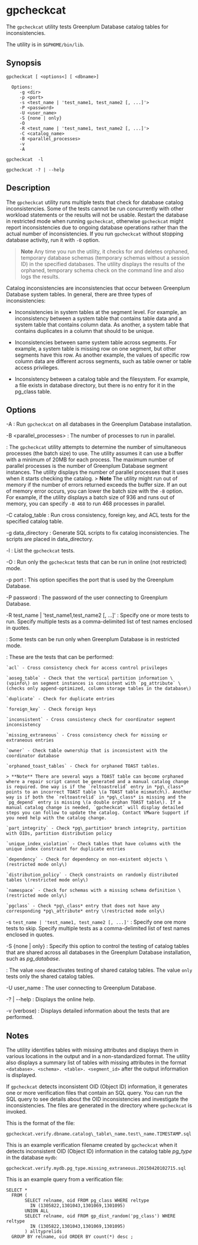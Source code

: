 # gpcheckcat 

The `gpcheckcat` utility tests Greenplum Database catalog tables for inconsistencies.

The utility is in `$GPHOME/bin/lib`.

## <a id="section2"></a>Synopsis 

```
gpcheckcat [ <options<] [ <dbname>] 

  Options:
     -g <dir>
     -p <port>
     -s <test_name | 'test_name1, test_name2 [, ...]'>  
     -P <password>
     -U <user_name>
     -S {none | only}
     -O
     -R <test_name | 'test_name1, test_name2 [, ...]'>
     -C <catalog_name>
     -B <parallel_processes>
     -v
     -A

gpcheckcat  -l 

gpcheckcat -? | --help 

```

## <a id="section3"></a>Description 

The `gpcheckcat` utility runs multiple tests that check for database catalog inconsistencies. Some of the tests cannot be run concurrently with other workload statements or the results will not be usable. Restart the database in restricted mode when running `gpcheckcat`, otherwise `gpcheckcat` might report inconsistencies due to ongoing database operations rather than the actual number of inconsistencies. If you run `gpcheckcat` without stopping database activity, run it with `-O` option.

> **Note** Any time you run the utility, it checks for and deletes orphaned, temporary database schemas \(temporary schemas without a session ID\) in the specified databases. The utility displays the results of the orphaned, temporary schema check on the command line and also logs the results.

Catalog inconsistencies are inconsistencies that occur between Greenplum Database system tables. In general, there are three types of inconsistencies:

-   Inconsistencies in system tables at the segment level. For example, an inconsistency between a system table that contains table data and a system table that contains column data. As another, a system table that contains duplicates in a column that should to be unique.

-   Inconsistencies between same system table across segments. For example, a system table is missing row on one segment, but other segments have this row. As another example, the values of specific row column data are different across segments, such as table owner or table access privileges.
-   Inconsistency between a catalog table and the filesystem. For example, a file exists in database directory, but there is no entry for it in the pg\_class table.

## <a id="section4"></a>Options 

-A
:   Run `gpcheckcat` on all databases in the Greenplum Database installation.

-B <parallel\_processes\>
:   The number of processes to run in parallel.

:   The `gpcheckcat` utility attempts to determine the number of simultaneous processes \(the batch size\) to use. The utility assumes it can use a buffer with a minimum of 20MB for each process. The maximum number of parallel processes is the number of Greenplum Database segment instances. The utility displays the number of parallel processes that it uses when it starts checking the catalog.
    > **Note** The utility might run out of memory if the number of errors returned exceeds the buffer size. If an out of memory error occurs, you can lower the batch size with the `-B` option. For example, if the utility displays a batch size of 936 and runs out of memory, you can specify `-B 468` to run 468 processes in parallel.

-C catalog\_table
:   Run cross consistency, foreign key, and ACL tests for the specified catalog table.

-g data\_directory
:   Generate SQL scripts to fix catalog inconsistencies. The scripts are placed in data\_directory.

-l
:   List the `gpcheckcat` tests.

-O
:   Run only the `gpcheckcat` tests that can be run in online \(not restricted\) mode.

-p port
:   This option specifies the port that is used by the Greenplum Database.

-P password
:   The password of the user connecting to Greenplum Database.

-R test\_name \| 'test\_name1,test\_name2 \[, ...\]'
:   Specify one or more tests to run. Specify multiple tests as a comma-delimited list of test names enclosed in quotes.

:   Some tests can be run only when Greenplum Database is in restricted mode.

:   These are the tests that can be performed:

    `acl` - Cross consistency check for access control privileges

    `aoseg_table` - Check that the vertical partition information \(vpinfo\) on segment instances is consistent with `pg_attribute` \(checks only append-optimized, column storage tables in the database\)

    `duplicate` - Check for duplicate entries

    `foreign_key` - Check foreign keys

    `inconsistent` - Cross consistency check for coordinator segment inconsistency

    `missing_extraneous` - Cross consistency check for missing or extraneous entries

    `owner` - Check table ownership that is inconsistent with the coordinator database

    `orphaned_toast_tables` - Check for orphaned TOAST tables.

    > **Note** There are several ways a TOAST table can become orphaned where a repair script cannot be generated and a manual catalog change is required. One way is if the `reltoastrelid` entry in *pg\_class* points to an incorrect TOAST table \(a TOAST table mismatch\). Another way is if both the `reltoastrelid` in *pg\_class* is missing and the `pg_depend` entry is missing \(a double orphan TOAST table\). If a manual catalog change is needed, `gpcheckcat` will display detailed steps you can follow to update the catalog. Contact VMware Support if you need help with the catalog change.

    `part_integrity` - Check *pg\_partition* branch integrity, partition with OIDs, partition distribution policy

    `unique_index_violation` - Check tables that have columns with the unique index constraint for duplicate entries

    `dependency` - Check for dependency on non-existent objects \(restricted mode only\)

    `distribution_policy` - Check constraints on randomly distributed tables \(restricted mode only\)

    `namespace` - Check for schemas with a missing schema definition \(restricted mode only\)

    `pgclass` - Check *pg\_class* entry that does not have any corresponding *pg\_attribute* entry \(restricted mode only\)

-s `test_name | 'test_name1, test_name2 [, ...]'`
:   Specify one ore more tests to skip. Specify multiple tests as a comma-delimited list of test names enclosed in quotes.

-S \{none \| only\}
:   Specify this option to control the testing of catalog tables that are shared across all databases in the Greenplum Database installation, such as *pg\_database*.

:   The value `none` deactivates testing of shared catalog tables. The value `only` tests only the shared catalog tables.

-U user\_name
:   The user connecting to Greenplum Database.

-? \| --help
:   Displays the online help.

-v \(verbose\)
:   Displays detailed information about the tests that are performed.

## <a id="notes"></a>Notes 

The utility identifies tables with missing attributes and displays them in various locations in the output and in a non-standardized format. The utility also displays a summary list of tables with missing attributes in the format `<database>. <schema>. <table>. <segment_id>` after the output information is displayed.

If `gpcheckcat` detects inconsistent OID \(Object ID\) information, it generates one or more verification files that contain an SQL query. You can run the SQL query to see details about the OID inconsistencies and investigate the inconsistencies. The files are generated in the directory where `gpcheckcat` is invoked.

This is the format of the file:

```
gpcheckcat.verify.dbname.catalog\_table\_name.test\_name.TIMESTAMP.sql
```

This is an example verification filename created by `gpcheckcat` when it detects inconsistent OID \(Object ID\) information in the catalog table *pg\_type* in the database `mydb`:

```
gpcheckcat.verify.mydb.pg_type.missing_extraneous.20150420102715.sql
```

This is an example query from a verification file:

```
SELECT *
  FROM (
       SELECT relname, oid FROM pg_class WHERE reltype 
         IN (1305822,1301043,1301069,1301095)
       UNION ALL
       SELECT relname, oid FROM gp_dist_random('pg_class') WHERE reltype 
         IN (1305822,1301043,1301069,1301095)
       ) alltyprelids
  GROUP BY relname, oid ORDER BY count(*) desc ;
```

